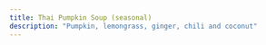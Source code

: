 ```yaml
---
title: Thai Pumpkin Soup (seasonal)
description: "Pumpkin, lemongrass, ginger, chili and coconut"
---
```

